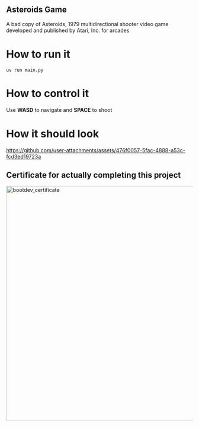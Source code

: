 ## Asteroids Game
A bad copy of Asteroids, 1979 multidirectional shooter video game developed and published by Atari, Inc. for arcades

# How to run it
```
uv run main.py
```

# How to control it
Use **WASD** to navigate and **SPACE** to shoot

# How it should look
https://github.com/user-attachments/assets/476f0057-5fac-4888-a53c-fcd3ed19723a

## Certificate for actually completing this project
<img width="1040" height="635" alt="bootdev_certificate" src="https://github.com/user-attachments/assets/e9a3652f-dd43-4802-8ba5-9370698e82ca" />
